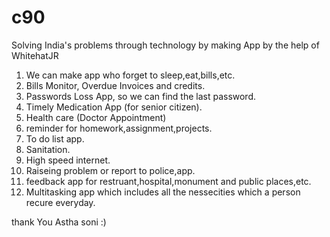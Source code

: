 # c90

Solving India's problems through technology by making App by the help of WhitehatJR

1. We can make app who forget to sleep,eat,bills,etc.
2. Bills Monitor, Overdue Invoices and credits.
3. Passwords Loss App, so we can find the last password.
4. Timely Medication App (for senior citizen).
5. Health care (Doctor Appointment)
6. reminder for homework,assignment,projects.
7. To do list app.
8. Sanitation.
9. High speed internet.
10. Raiseing problem or report to police,app.
11. feedback app for restruant,hospital,monument and public places,etc.
12. Multitasking app which includes all the nessecities which a person recure everyday.


thank You
Astha soni :)
